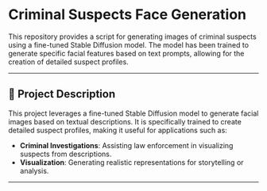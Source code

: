 # Criminal Suspects Face Generation

This repository provides a script for generating images of criminal suspects using a fine-tuned Stable Diffusion model. The model has been trained to generate specific facial features based on text prompts, allowing for the creation of detailed suspect profiles.

---

## 📜 **Project Description**

This project leverages a fine-tuned Stable Diffusion model to generate facial images based on textual descriptions. It is specifically trained to create detailed suspect profiles, making it useful for applications such as:

- **Criminal Investigations**: Assisting law enforcement in visualizing suspects from descriptions.
- **Visualization**: Generating realistic representations for storytelling or analysis.

---
